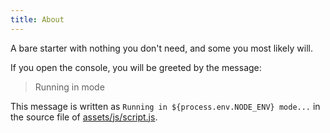 ```yaml
---
title: About
---
```


A bare starter with nothing you don't need, and some you most likely will.

If you open the console, you will be greeted by the message:

> Running in <span class="mode"></span> mode

This message is written as `Running in ${process.env.NODE_ENV} mode...` in the source file of [assets/js/script.js](/assets/js/script.js).
